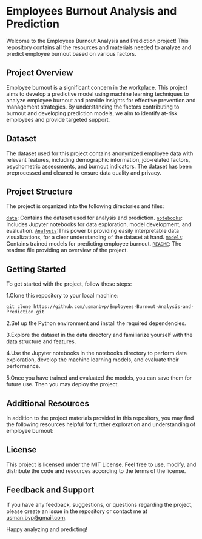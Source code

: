 
# Employees Burnout Analysis and Prediction

Welcome to the Employees Burnout Analysis and Prediction project! This repository contains all the resources and materials needed to analyze and predict employee burnout based on various factors.

## Project Overview

Employee burnout is a significant concern in the workplace. This project aims to develop a predictive model using machine learning techniques to analyze employee burnout and provide insights for effective prevention and management strategies. By understanding the factors contributing to burnout and developing prediction models, we aim to identify at-risk employees and provide targeted support.

## Dataset 

The dataset used for this project contains anonymized employee data with relevant features, including demographic information, job-related factors, psychometric assessments, and burnout indicators. The dataset has been preprocessed and cleaned to ensure data quality and privacy.

## Project Structure

The project is organized into the following directories and files:

[`data`](data/employee_burnout_analysis.xlsx): Contains the dataset used for analysis and prediction.
[`notebooks`](Employees-Burnout-Analysis-and-Prediction.ipynb): Includes Jupyter notebooks for data exploration, model development, and evaluation.
[`Analysis`](EmployeesBurnoutAnalysis.pbix):This power bi providing easily interpretable data visualizations, for a clear understanding of the dataset at hand.
[`models`](model.pkl): Contains trained models for predicting employee burnout.
[`README`](README.md): The readme file providing an overview of the project.

## Getting Started

To get started with the project, follow these steps:

1.Clone this repository to your local machine:
```
git clone https://github.com/usmanbvp/Employees-Burnout-Analysis-and-Prediction.git
```
2.Set up the Python environment and install the required dependencies.

3.Explore the dataset in the data directory and familiarize yourself with the data structure and features.

4.Use the Jupyter notebooks in the notebooks directory to perform data exploration, develop the machine learning models, and evaluate their performance.

5.Once you have trained and evaluated the models, you can save them  for future use.
Then you may deploy the project.

## Additional Resources

In addition to the project materials provided in this repository, you may find the following resources helpful for further exploration and understanding of employee burnout:

## License
This project is licensed under the MIT License. Feel free to use, modify, and distribute the code and resources according to the terms of the license.

## Feedback and Support
If you have any feedback, suggestions, or questions regarding the project, please create an issue in the repository or contact me at usman.bvp@gmail.com.

Happy analyzing and predicting!
